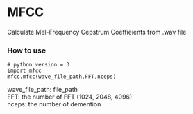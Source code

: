 # MFCC
Calculate Mel-Frequency Cepstrum Coeffieients from .wav file
　
### How to use
```
# python version = 3
import mfcc
mfcc.mfcc(wave_file_path,FFT,nceps)
```

wave_file_path: file_path  
FFT: the number of FFT (1024, 2048, 4096)  
nceps: the number of demention  
 
 
